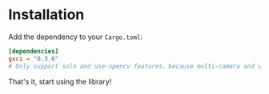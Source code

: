 # Installation

Add the dependency to your `Cargo.toml`:

```toml
[dependencies]
gxci = "0.3.6"
# Only support solo and use-opencv features，because multi-camera and use-imageproc are under development
```

That's it, start using the library!
